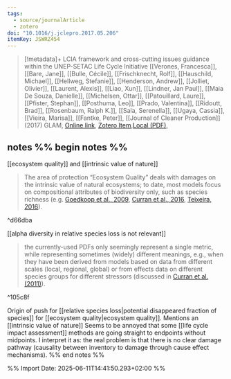 ```yaml
---
tags:
  - source/journalArticle
  - zotero
doi: "10.1016/j.jclepro.2017.05.206"
itemKey: JSWRZ454
---
```

>[!metadata]+
> LCIA framework and cross-cutting issues guidance within the UNEP-SETAC Life Cycle Initiative
> [[Verones, Francesca]], [[Bare, Jane]], [[Bulle, Cécile]], [[Frischknecht, Rolf]], [[Hauschild, Michael]], [[Hellweg, Stefanie]], [[Henderson, Andrew]], [[Jolliet, Olivier]], [[Laurent, Alexis]], [[Liao, Xun]], [[Lindner, Jan Paul]], [[Maia De Souza, Danielle]], [[Michelsen, Ottar]], [[Patouillard, Laure]], [[Pfister, Stephan]], [[Posthuma, Leo]], [[Prado, Valentina]], [[Ridoutt, Brad]], [[Rosenbaum, Ralph K.]], [[Sala, Serenella]], [[Ugaya, Cassia]], [[Vieira, Marisa]], [[Fantke, Peter]], 
> [[Journal of Cleaner Production]] (2017)
> GLAM, 
> [Online link](https://linkinghub.elsevier.com/retrieve/pii/S0959652617311587), [Zotero Item](zotero://select/library/items/JSWRZ454),[Local (PDF)](file://C:/Users/aburg/Documents/references/zotero/storage/3QX2SPSR/Verones2017_LCIAframework.pdf), 

## notes %% begin notes %%
[[ecosystem quality]] and [[intrinsic value of nature]]
>The area of protection “Ecosystem Quality” deals with damages on the intrinsic value of natural ecosystems; to date, most models focus on compositional attributes of biodiversity only, such as species richness (e.g. [Goedkoop et al., 2009](https://www.sciencedirect.com/science/article/pii/S0959652617311587?via%3Dihub#bib24), [Curran et al., 2016](https://www.sciencedirect.com/science/article/pii/S0959652617311587?via%3Dihub#bib14), [Teixeira, 2016](https://www.sciencedirect.com/science/article/pii/S0959652617311587?via%3Dihub#bib64)).

^d66dba

[[alpha diversity in relative species loss is not relevant]]
>the currently-used PDFs only seemingly represent a single metric, while representing sometimes (widely) different meanings, e.g., when they have been derived from models based on data from different scales (local, regional, global) or from effects data on different species groups for different stressors (discussed in [Curran et al. (2011)](https://www.sciencedirect.com/science/article/pii/S0959652617311587?via%3Dihub#bib13)).

^105c8f

Origin of push for [[relative species loss|potential disappeared fraction of species]] for [[ecosystem quality|ecosystem quality]].
Mentions an [[intrinsic value of nature]]
Seems to be annoyed that some [[life cycle impact assessment]] methods are going straight to endpoints without midpoints. I interpret it as: the real problem is that there is no clear damage pathway (causality between inventory to damage through cause effect mechanisms).
%% end notes %%

%% Import Date: 2025-06-11T14:41:50.293+02:00 %%
